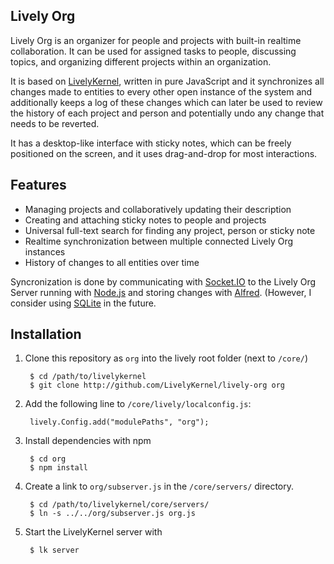 Lively Org
----------

Lively Org is an organizer for people and projects with built-in realtime
collaboration. It can be used for assigned tasks to people, discussing topics,
and organizing different projects within an organization.

It is based on [LivelyKernel][1], written in pure JavaScript and it
synchronizes all changes made to entities to every other open instance of the
system and additionally keeps a log of these changes which can later be used
to review the history of each project and person and potentially undo any
change that needs to be reverted.

It has a desktop-like interface with sticky notes, which can be freely
positioned on the screen, and it uses drag-and-drop for most interactions.

Features
--------

 * Managing projects and collaboratively updating their description
 * Creating and attaching sticky notes to people and projects
 * Universal full-text search for finding any project, person or sticky note
 * Realtime synchronization between multiple connected Lively Org instances
 * History of changes to all entities over time

Syncronization is done by communicating with [Socket.IO][2] to the Lively Org
Server running with [Node.js][3] and storing changes with [Alfred][4].
(However, I consider using [SQLite][5] in the future.

Installation
------------

1. Clone this repository as ``org`` into the lively root folder (next to ``/core/``)

        $ cd /path/to/livelykernel
        $ git clone http://github.com/LivelyKernel/lively-org org

2. Add the following line to ``/core/lively/localconfig.js``:

        lively.Config.add("modulePaths", "org");

3. Install dependencies with npm

        $ cd org
        $ npm install

4. Create a link to ``org/subserver.js`` in the ``/core/servers/`` directory.

        $ cd /path/to/livelykernel/core/servers/
        $ ln -s ../../org/subserver.js org.js

5. Start the LivelyKernel server with

        $ lk server

[1]: http://github.com/LivelyKernel/LivelyKernel
[2]: http://socket.io/
[3]: http://nodejs.org/
[4]: http://pgte.github.io/alfred/
[5]: http://www.sqlite.org/
